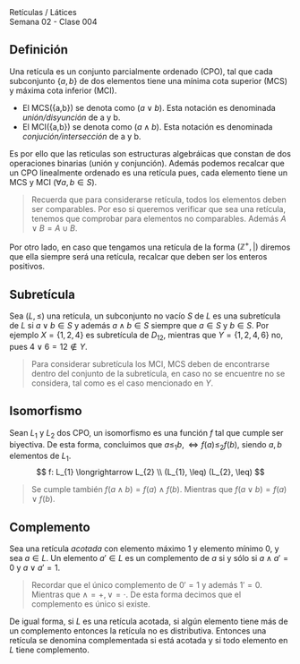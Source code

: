 <div class="header">
    <span class="header_txt">Retículas / Látices</span><br/>
    <span class="header_dec">Semana 02 - Clase 004</span>
</div>

## Definición
Una retícula es un conjunto parcialmente ordenado (CPO), tal que cada subconjunto $\{a, b\}$ de dos elementos tiene una mínima cota superior (MCS) y máxima cota inferior (MCI).

- El MCS({a,b}) se denota como ($a \vee b$). Esta notación es denominada _unión/disyunción_ de a y b.
- El MCI({a,b}) se denota como ($a \wedge b$). Esta notación es denominada _conjución/intersección_ de a y b.

Es por ello que las reticulas son estructuras algebráicas que constan de dos operaciones binarias (unión y conjunción). Además podemos recalcar que un CPO linealmente ordenado es una retícula pues, cada elemento tiene un MCS y MCI ($\forall {a,b} \in S$).

> Recuerda que para considerarse retícula, todos los elementos deben ser comparables. Por eso si queremos verificar que sea una retícula, tenemos que comprobar para elementos no comparables. Además $A \vee B = A \cup B$.

Por otro lado, en caso que tengamos una retícula de la forma $(\mathbb{Z}^{+}, |)$ diremos que ella siempre será una retícula, recalcar que deben ser los enteros positivos.

## Subretícula
Sea $(L, \leq)$ una retícula, un subconjunto no vacío $S$ de $L$ es una subretícula de $L$ si $a \vee b \in S$ y además $a \wedge b \in S$ siempre que $a \in S$ y $b \in S$. Por ejemplo $X = \{1, 2, 4\}$ es subretícula de $D_{12}$, mientras que $Y = \{1, 2, 4, 6\}$ no, pues $4 \vee 6 = 12 \notin Y$.

> Para considerar subretícula los MCI, MCS deben de encontrarse dentro del conjunto de la subretícula, en caso no se encuentre no se considera, tal como es el caso mencionado en $Y$.

## Isomorfismo
Sean $L_{1}$ y $L_{2}$ dos CPO, un isomorfismo es una función $f$ tal que cumple ser biyectiva. De esta forma, concluimos que $a \leq_{1} b, \iff f(a) \leq_{2} f(b)$, siendo $a, b$ elementos de $L_{1}$.
$$
f: L_{1} \longrightarrow L_{2} \\
(L_{1}, \leq) (L_{2}, \leq)
$$

> Se cumple también $f(a \wedge b) = f(a) \wedge f(b)$. Mientras que $f(a \vee b) = f(a) \vee f(b)$. 

## Complemento
Sea una retícula _acotada_ con elemento máximo $1$ y elemento mínimo $0$, y sea $a \in L$. Un elemento $a' \in L$ es un complemento de $a$ si y sólo si $a \wedge a' = 0$ y $a \vee a' = 1$.

> Recordar que el único complemento de $0' = 1$ y además $1' = 0$. Mientras que $\wedge = +, \vee = \cdot$. De esta forma decimos que el complemento es único si existe.

De igual forma, si $L$ es una retícula acotada, si algún elemento tiene más de un complemento entonces la retícula no es distributiva. Entonces una retícula se denomina complementada si está acotada y si todo elemento en $L$ tiene complemento.